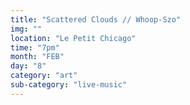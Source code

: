 ```yaml
---
title: "Scattered Clouds // Whoop-Szo"
img: ""
location: "Le Petit Chicago"
time: "7pm"
month: "FEB"
day: "8"
category: "art"
sub-category: "live-music"
---
```

